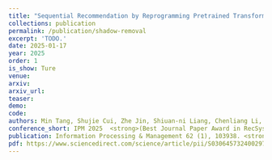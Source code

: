 ```yaml
---    
title: "Sequential Recommendation by Reprogramming Pretrained Transformer"
collections: publication
permalink: /publication/shadow-removal
excerpt: 'TODO.'
date: 2025-01-17
year: 2025
order: 1
is_show: Ture
venue: 
arxiv: 
arxiv_url: 
teaser: 
demo: 
code: 
authors: Min Tang, Shujie Cui, Zhe Jin, Shiuan-ni Liang, Chenliang Li, <strong>Lixin Zou*</strong> (*Corresponding Author)
conference_short: IPM 2025  <strong>(Best Journal Paper Award in RecSys 2025)</strong>
publication: Information Processing & Management 62 (1), 103938. <strong>(SCI-1, CCF-B)</strong>
pdf: https://www.sciencedirect.com/science/article/pii/S0306457324002978
---
```


